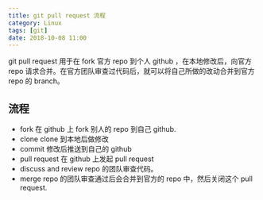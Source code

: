 ```yaml
---
title: git pull request 流程
category: Linux
tags: [git]
date: 2018-10-08 11:00
---
```


git pull request 用于在 fork 官方 repo 到个人 github ，在本地修改后，向官方 repo 请求合并。在官方团队审查过代码后，就可以将自己所做的改动合并到官方 repo 的 branch。

## 流程

- fork
  在 github 上 fork 别人的 repo 到自己 github.
- clone
  clone 到本地后做修改
- commit
  修改后推送到自己的 github
- pull request
  在 github 上发起 pull request
- discuss and review
  repo 的团队审查代码。
- merge
  repo 的团队审查通过后会合并到官方的 repo 中，然后关闭这个 pull request.
